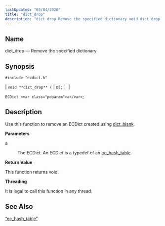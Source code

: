 ```yaml
---
lastUpdated: "03/04/2020"
title: "dict_drop"
description: "dict drop Remove the specified dictionary void dict drop a EC Dict a Use this function to remove an EC Dict created using dict blank a The EC Dict An EC Dict is a typedef of an ec hash table This function returns void It is legal to call this..."
---
```


<a name="apis.dict_drop"></a> 
## Name

dict_drop — Remove the specified dictionary

## Synopsis

`#include "ecdict.h"`

| `void **dict_drop** (` | <var class="pdparam">a</var>`)`; |   |

`ECDict <var class="pdparam">a</var>`;<a name="idp49942624"></a> 
## Description

Use this function to remove an ECDict created using [dict_blank](/momentum/3/3-api/apis-dict-blank).

**<a name="idp49944576"></a> Parameters**

<dl class="variablelist">

<dt>a</dt>

<dd>

The ECDict. An ECDict is a typedef of an [ec_hash_table](/momentum/3/3-api/structs-ec-hash-table).

</dd>

</dl>

**<a name="idp49948032"></a> Return Value**

This function returns void.

**<a name="idp49948944"></a> Threading**

It is legal to call this function in any thread.

<a name="idp49950048"></a> 
## See Also

[“ec_hash_table”](/momentum/3/3-api/structs-ec-hash-table)